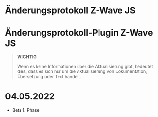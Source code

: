 # Änderungsprotokoll Z-Wave JS

# Änderungsprotokoll-Plugin Z-Wave JS

>**WICHTIG**
>
>Wenn es keine Informationen über die Aktualisierung gibt, bedeutet dies, dass es sich nur um die Aktualisierung von Dokumentation, Übersetzung oder Text handelt.

# 04.05.2022

- Beta 1. Phase
